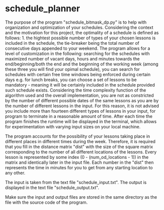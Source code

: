 # schedule_planner

The purpose of the program "schedule_bitmask_dp.py" is to help with organization and optimization of your schedules. Considering the context and the motivation for this project, the optimality of a schedule is defined as follows: 1. the hightest possible number of types of your chosen lessons is included in the schedule, the tie-breaker being the total number of consecutive days appended to your weekend. The program allows for a level of customization in the following: searching for the schedules with maximized number of vacant days, hours and minutes towards the end/beginning/both the end and the beginning of the working week (among these three you will find your opimal schedule), you can search for schedules with certain free time windows being enforced during certain days e.g. for lunch breaks, you can choose a set of lessons to be mandatory - meaning it will be certainly included in the schedule provided such schedule exists. Considering the time complexity function of the algorithm used and the overall implementation, you are not as constricted by the number of different possible dates of the same lessons as you are by the number of different lessons in the input. For this reason, it is not advised you include more than fourteen different types of lessons in your input, for program to terminate in a reasonable amount of time. After each time the program finishes the runtime will be displayed in the terminal, which allows for experimentation with varying input sizes on your local machine.

The program accounts for the possibility of your lessons taking place in different places in different times during the week. Therefore, it is required that you fill in the distance matrix "dist" with the size of the square matrix corresponding to the number of all different locations of the lessons. Every lesson is represented by some index (0 - (num_od_locations - 1)) in the matrix and identically later in the input file. Each number in the "dist" then represents the time in minutes for you to get from any starting location to any other.

The input is taken from the text file "schedule_input.txt".
The output is displayed in the text file "schedule_output.txt".

Make sure the input and output files are stored in the same directory as the file with the source code of the program.
